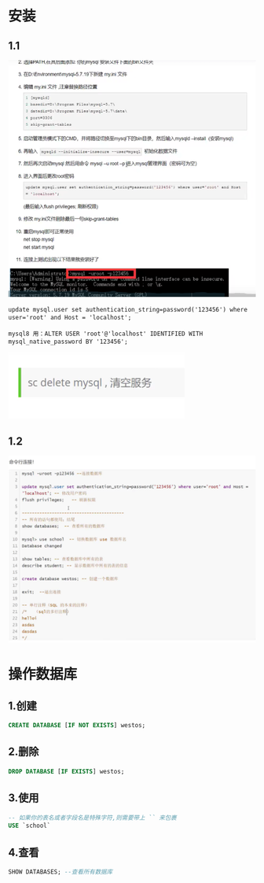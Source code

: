 # 安装

## 1.1

![image-20210320185731731](assets.MySQL/image-20210320185731731.png)

```
update mysql.user set authentication_string=password('123456') where user='root' and Host = 'localhost';

mysql8 用：ALTER USER 'root'@'localhost' IDENTIFIED WITH mysql_native_password BY '123456';
```

![image-20210320190720812](assets.MySQL/image-20210320190720812.png)

## 1.2

![image-20210320194215387](assets.MySQL/image-20210320194215387.png)

# 操作数据库

## 1.创建

```sql
CREATE DATABASE [IF NOT EXISTS] westos;
```

## 2.删除

```sql
DROP DATABASE [IF EXISTS] westos;
```

## 3.使用

```sql
-- 如果你的表名或者字段名是特殊字符,则需要带上 `` 来包裹
USE `school`
```

## 4.查看

```sql
SHOW DATABASES; --查看所有数据库
```

